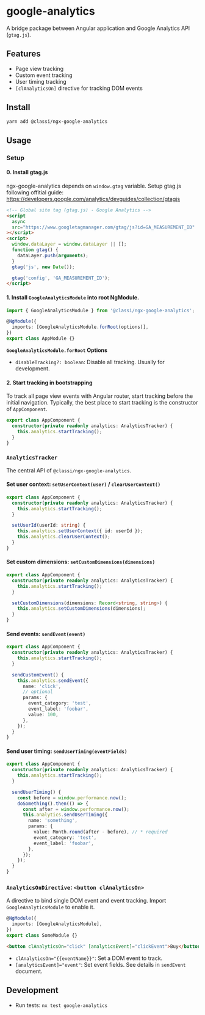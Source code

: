 # google-analytics

A bridge package between Angular application and Google Analytics API (`gtag.js`).

## Features

- Page view tracking
- Custom event tracking
- User timing tracking
- `[clAnalyticsOn]` directive for tracking DOM events

## Install

```sh
yarn add @classi/ngx-google-analytics
```

## Usage

### Setup

#### 0. Install gtag.js

ngx-google-analytics depends on `window.gtag` variable.
Setup gtag.js following offitial guide: https://developers.google.com/analytics/devguides/collection/gtagjs

```html
<!-- Global site tag (gtag.js) - Google Analytics -->
<script
  async
  src="https://www.googletagmanager.com/gtag/js?id=GA_MEASUREMENT_ID"
></script>
<script>
  window.dataLayer = window.dataLayer || [];
  function gtag() {
    dataLayer.push(arguments);
  }
  gtag('js', new Date());

  gtag('config', 'GA_MEASUREMENT_ID');
</script>
```

#### 1. Install `GoogleAnalyticsModule` into root NgModule.

```ts
import { GoogleAnalyticsModule } from '@classi/ngx-google-analytics';

@NgModule({
  imports: [GoogleAnalyticsModule.forRoot(options)],
})
export class AppModule {}
```

**`GoogleAnalyticsModule.forRoot` Options**

- `disableTracking?: boolean`: Disable all tracking. Usually for development.

#### 2. Start tracking in bootstrapping

To track all page view events with Angular router, start tracking before the initial navigation.
Typically, the best place to start tracking is the constructor of `AppComponent`.

```ts
export class AppComponent {
  constructor(private readonly analytics: AnalyticsTracker) {
    this.analytics.startTracking();
  }
}
```

### `AnalyticsTracker`

The central API of `@classi/ngx-google-analytics`.

#### Set user context: `setUserContext(user)` / `clearUserContext()`

```ts
export class AppComponent {
  constructor(private readonly analytics: AnalyticsTracker) {
    this.analytics.startTracking();
  }

  setUserId(userId: string) {
    this.analytics.setUserContext({ id: userId });
    this.analytics.clearUserContext();
  }
}
```

#### Set custom dimensions: `setCustomDimensions(dimensions)`

```ts
export class AppComponent {
  constructor(private readonly analytics: AnalyticsTracker) {
    this.analytics.startTracking();
  }

  setCustomDimensions(dimensions: Record<string, string>) {
    this.analytics.setCustomDimensions(dimensions);
  }
}
```

#### Send events: `sendEvent(event)`

```ts
export class AppComponent {
  constructor(private readonly analytics: AnalyticsTracker) {
    this.analytics.startTracking();
  }

  sendCustomEvent() {
    this.analytics.sendEvent({
      name: 'click',
      // optional
      params: {
        event_category: 'test',
        event_label: 'foobar',
        value: 100,
      },
    });
  }
}
```

#### Send user timing: `sendUserTiming(eventFields)`

```ts
export class AppComponent {
  constructor(private readonly analytics: AnalyticsTracker) {
    this.analytics.startTracking();
  }

  sendUserTiming() {
    const before = window.performance.now();
    doSomething().then(() => {
      const after = window.performance.now();
      this.analytics.sendUserTiming({
        name: 'something',
        params: {
          value: Month.round(after - before), // * required
          event_category: 'test',
          event_label: 'foobar',
        },
      });
    });
  }
}
```

### `AnalyticsOnDirective`: `<button clAnalyticsOn>`

A directive to bind single DOM event and event tracking.
Import `GoogleAnalyticsModule` to enable it.

```ts
@NgModule({
  imports: [GoogleAnalyticsModule],
})
export class SomeModule {}
```

```html
<button clAnalyticsOn="click" [analyticsEvent]="clickEvent">Buy</button>
```

- `clAnalyticsOn="{{eventName}}"`: Set a DOM event to track.
- `[analyticsEvent]="event"`: Set event fields. See details in `sendEvent` document.

## Development

- Run tests: `nx test google-analytics`
